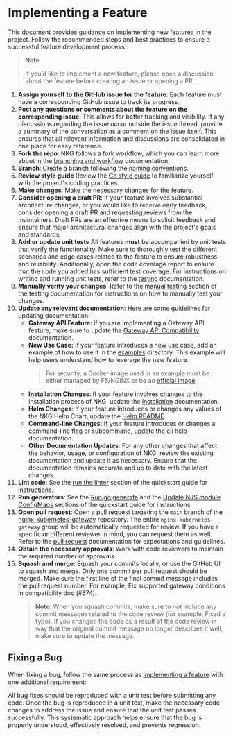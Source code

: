# Implementing a Feature

This document provides guidance on implementing new features in the project. Follow the recommended steps and best
practices to ensure a successful feature development process.

> **Note**
>
> If you’d like to implement a new feature, please open a discussion about the feature
> before creating an issue or opening a PR.

1. **Assign yourself to the GitHub issue for the feature**: Each feature must have a corresponding GitHub issue to track
   its progress.
2. **Post any questions or comments about the feature on the corresponding issue**: This allows for better tracking and
   visibility. If any discussions regarding the issue occur outside the issue thread, provide a summary of the
   conversation as a comment on the issue itself. This ensures that all relevant information and discussions are
   consolidated in one place for easy reference.
3. **Fork the repo**: NKG follows a fork workflow, which you can learn more about in
   the [branching and workflow](/docs/developer/branching-and-workflow.md) documentation.
4. **Branch**: Create a branch following
   the [naming conventions](/docs/developer/branching-and-workflow.md#branch-naming-conventions).
5. **Review style guide** Review the [Go style guide](/docs/developer/go-style-guide.md) to familiarize yourself with
   the project's coding practices.
6. **Make changes**: Make the necessary changes for the feature.
7. **Consider opening a draft PR**: If your feature involves substantial architecture changes, or you would like to
   receive early feedback, consider opening a draft PR and requesting reviews from the maintainers. Draft PRs are an
   effective means to solicit feedback and ensure that major architectural changes align with the project's goals and
   standards.
8. **Add or update unit tests** All features **must** be accompanied by unit tests that verify the functionality. Make
   sure to thoroughly test the different scenarios and edge cases related to the feature to ensure robustness and
   reliability. Additionally, open the code coverage report to ensure that the code you added has sufficient test
   coverage. For instructions on writing and running unit tests, refer to
   the [testing](/docs/developer/testing.md#unit-test-guidelines) documentation.
9. **Manually verify your changes**: Refer to the [manual testing](/docs/developer/testing.md#manual-testing) section of
   the testing documentation for instructions on how to manually test your changes.
10. **Update any relevant documentation**: Here are some guidelines for updating documentation:
    - **Gateway API Feature**: If you are implementing a Gateway API feature, make sure to update
      the [Gateway API Compatibility](/docs/gateway-api-compatibility.md) documentation.
    - **New Use Case:** If your feature introduces a new use case, add an example of how to use it in
      the [examples](/examples) directory. This example will help users understand how to leverage the new feature.
      > For security, a Docker image used in an example must be either managed by F5/NGINX or be an [official image](https://docs.docker.com/docker-hub/official_images/).
    - **Installation Changes**: If your feature involves changes to the installation process of NKG, update
      the [installation](/docs/installation.md) documentation.
    - **Helm Changes**: If your feature introduces or changes any values of the NKG Helm Chart, update the
      [Helm README](/deploy/helm-chart/README.md).
    - **Command-line Changes**: If your feature introduces or changes a command-line flag or subcommand, update
      the [cli help](/docs/cli-help.md) documentation.
    - **Other Documentation Updates**: For any other changes that affect the behavior, usage, or configuration of NKG,
      review the existing documentation and update it as necessary. Ensure that the documentation remains accurate and
      up to date with the latest changes.
11. **Lint code**: See the [run the linter](/docs/developer/quickstart.md#run-the-linter) section of the quickstart
    guide for instructions.
12. **Run generators**: See the [Run go generate](/docs/developer/quickstart.md#run-go-generate) and the
    [Update NJS module ConfigMaps](/docs/developer/quickstart.md#update-njs-module-configmaps) sections of the
    quickstart guide for instructions.
13. **Open pull request**: Open a pull request targeting the `main` branch of
    the [nginx-kubernetes-gateway](https://github.com/nginxinc/nginx-kubernetes-gateway/tree/main) repository. The
    entire `nginx-kubernetes-gateway` group will be automatically requested for review. If you have a specific or
    different reviewer in mind, you can request them as well. Refer to
    the [pull request](/docs/developer/pull-request.md) documentation for expectations and guidelines.
14. **Obtain the necessary approvals**: Work with code reviewers to maintain the required number of approvals.
15. **Squash and merge**: Squash your commits locally, or use the GitHub UI to squash and merge. Only one commit per
    pull request should be merged. Make sure the first line of the final commit message includes the pull request
    number. For example, Fix supported gateway conditions in compatibility doc (#674).
    > **Note**:
    When you squash commits, make sure to not include any commit messages related to the code review
    (for example, Fixed a typo). If you changed the code as a result of the code review in way that the
    > original commit message no longer describes it well, make sure to update the message.

## Fixing a Bug

When fixing a bug, follow the same process as [implementing a feature](#implementing-a-feature) with one additional
requirement:

All bug fixes should be reproduced with a unit test before submitting any code. Once the bug is reproduced in a unit
test, make the necessary code changes to address the issue and ensure that the unit test passes successfully. This
systematic approach helps ensure that the bug is properly understood, effectively resolved, and prevents regression.
